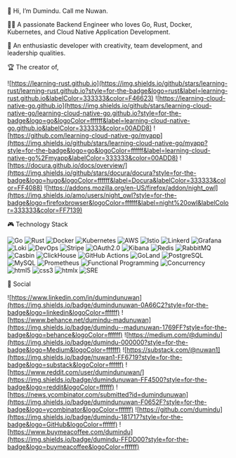 👋 Hi, I’m Dumindu. Call me Nuwan.

🧑‍💻 A passionate Backend Engineer who loves Go, Rust, Docker, Kubernetes, and Cloud Native Application Development.

🌱 An enthusiastic developer with creativity, team development, and leadership qualities.

🏆 The creator of,

![https://learning-rust.github.io](https://img.shields.io/github/stars/learning-rust/learning-rust.github.io?style=for-the-badge&logo=rust&label=learning-rust.github.io&labelColor=333333&color=F46623)
![https://learning-cloud-native-go.github.io](https://img.shields.io/github/stars/learning-cloud-native-go/learning-cloud-native-go.github.io?style=for-the-badge&logo=go&logoColor=ffffff&label=learning-cloud-native-go.github.io&labelColor=333333&color=00ADD8)
![https://github.com/learning-cloud-native-go/myapp](https://img.shields.io/github/stars/learning-cloud-native-go/myapp?style=for-the-badge&logo=go&logoColor=ffffff&label=learning-cloud-native-go%2Fmyapp&labelColor=333333&color=00ADD8)
![https://docura.github.io/docs/overview/](https://img.shields.io/github/stars/docura/docura?style=for-the-badge&logo=hugo&logoColor=ffffff&label=Docura&labelColor=333333&color=FF4088)
![https://addons.mozilla.org/en-US/firefox/addon/night_owl](https://img.shields.io/amo/users/night_owl?style=for-the-badge&logo=firefoxbrowser&logoColor=ffffff&label=night%20owl&labelColor=333333&color=FF7139)

🎮 Technology Stack

![Go](https://img.shields.io/badge/Go-00ADD8?style=for-the-badge&logo=go&logoColor=ffffff)
![Rust](https://img.shields.io/badge/Rust-F46623?style=for-the-badge&logo=rust&logoColor=ffffff)
![Docker](https://img.shields.io/badge/Docker-2496ED?style=for-the-badge&logo=docker&logoColor=ffffff)
![Kubernetes](https://img.shields.io/badge/Kubernetes-326CE5?style=for-the-badge&logo=Kubernetes&logoColor=ffffff)
![AWS](https://img.shields.io/badge/AWS-FF9900?style=for-the-badge&logo=amazonaws&logoColor=ffffff)
![Istio](https://img.shields.io/badge/Istio-466BB0?style=for-the-badge&logo=Istio&logoColor=ffffff)
![Linkerd](https://img.shields.io/badge/Linkerd-2BEDA7?style=for-the-badge&logo=Linkerd&logoColor=ffffff)
![Grafana](https://img.shields.io/badge/Grafana-F46800?style=for-the-badge&logo=Grafana&logoColor=ffffff)
![Loki](https://img.shields.io/badge/Loki-F46800?style=for-the-badge&logo=Grafana&logoColor=ffffff)
![DevOps](https://img.shields.io/badge/DevOps-00ADD8?style=for-the-badge)
![Stripe](https://img.shields.io/badge/Stripe-008CDD?style=for-the-badge&logo=Stripe&logoColor=ffffff)
![OAuth2.0](https://img.shields.io/badge/OAuth2.0-333333?style=for-the-badge)
![Kibana](https://img.shields.io/badge/Kibana-005571?style=for-the-badge&logo=Kibana&logoColor=ffffff)
![Redis](https://img.shields.io/badge/Redis-DC382D?style=for-the-badge&logo=Redis&logoColor=ffffff)
![RabbitMQ](https://img.shields.io/badge/RabbitMQ-FF6600?style=for-the-badge&logo=RabbitMQ&logoColor=ffffff)
![Casbin](https://img.shields.io/badge/Casbin-00ADD8?style=for-the-badge)
![ClickHouse](https://img.shields.io/badge/ClickHouse-FFCC01?style=for-the-badge&logo=ClickHouse&logoColor=ffffff)
![GitHub Actions](https://img.shields.io/badge/githubactions-2088FF?style=for-the-badge&logo=githubactions&logoColor=FFFFFF)
![GoLand](https://img.shields.io/badge/GoLand-000000?style=for-the-badge&logo=GoLand&logoColor=ffffff)
![PostgreSQL](https://img.shields.io/badge/PostgreSQL-4169E1?style=for-the-badge&logo=PostgreSQL&logoColor=ffffff)
![MySQL](https://img.shields.io/badge/MySQL-4479A1?style=for-the-badge&logo=MySQL&logoColor=ffffff)
![Prometheus](https://img.shields.io/badge/Prometheus-E6522C?style=for-the-badge&logo=Prometheus&logoColor=ffffff)
![Functional Programming](https://img.shields.io/badge/Functional%20Programming-0969da?style=for-the-badge)
![Concurrency](https://img.shields.io/badge/Concurrency-333333?style=for-the-badge)
![html5](https://img.shields.io/badge/html5-E34F26?style=for-the-badge&logo=html5&logoColor=ffffff)
![css3](https://img.shields.io/badge/css3-1572B6?style=for-the-badge&logo=css3&logoColor=ffffff)
![htmlx](https://img.shields.io/badge/htmlx-333333?style=for-the-badge)
![SRE](https://img.shields.io/badge/SRE-00ADD8?style=for-the-badge)


🙋 Social

![https://www.linkedin.com/in/dumindunuwan](https://img.shields.io/badge/dumindunuwan-0A66C2?style=for-the-badge&logo=linkedin&logoColor=ffffff)
![https://www.behance.net/dumindu-madunuwan](https://img.shields.io/badge/dumindu--madunuwan-1769FF?style=for-the-badge&logo=behance&logoColor=ffffff)
![https://medium.com/@dumindu](https://img.shields.io/badge/dumindu-000000?style=for-the-badge&logo=Medium&logoColor=ffffff)
![https://substack.com/@nuwan1](https://img.shields.io/badge/nuwan1-FF6719?style=for-the-badge&logo=substack&logoColor=ffffff)
![https://www.reddit.com/user/dumindunuwan/](https://img.shields.io/badge/dumindunuwan-FF4500?style=for-the-badge&logo=reddit&logoColor=ffffff)
![https://news.ycombinator.com/submitted?id=dumindunuwan](https://img.shields.io/badge/dumindunuwan-F0652F?style=for-the-badge&logo=ycombinator&logoColor=ffffff)
![https://github.com/dumindu](https://img.shields.io/badge/dumindu-181717?style=for-the-badge&logo=GitHub&logoColor=ffffff)
![https://www.buymeacoffee.com/dumindu](https://img.shields.io/badge/dumindu-FFDD00?style=for-the-badge&logo=buymeacoffee&logoColor=ffffff)
